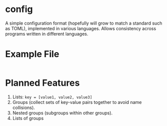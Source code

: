 # config
A simple configuration format (hopefully will grow to match a standard such as
TOML), implemented in various languages.  Allows consistency across programs
written in different languages.

# Example File

```

```

# Planned Features

1. Lists: `key = [value1, value2, value3]`
2. Groups (collect sets of key-value pairs together to avoid name collisions).
3. Nested groups (subgroups within other groups).
4. Lists of groups
